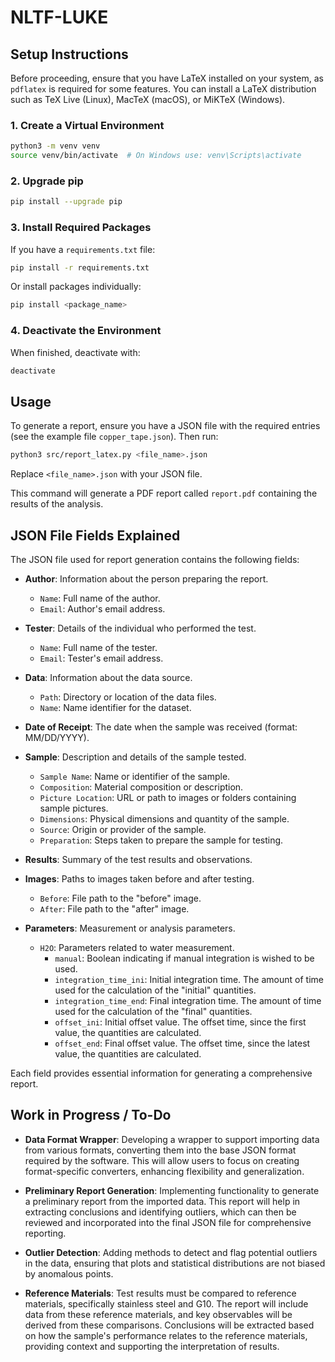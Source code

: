 # NLTF-LUKE

## Setup Instructions

Before proceeding, ensure that you have LaTeX installed on your system, as `pdflatex` is required for some features. You can install a LaTeX distribution such as TeX Live (Linux), MacTeX (macOS), or MiKTeX (Windows).

### 1. Create a Virtual Environment

```bash
python3 -m venv venv
source venv/bin/activate  # On Windows use: venv\Scripts\activate
```

### 2. Upgrade pip

```bash
pip install --upgrade pip
```

### 3. Install Required Packages

If you have a `requirements.txt` file:

```bash
pip install -r requirements.txt
```

Or install packages individually:

```bash
pip install <package_name>
```

### 4. Deactivate the Environment

When finished, deactivate with:

```bash
deactivate
```

## Usage

To generate a report, ensure you have a JSON file with the required entries (see the example file `copper_tape.json`). Then run:

```bash
python3 src/report_latex.py <file_name>.json
```

Replace `<file_name>.json` with your JSON file.

This command will generate a PDF report called `report.pdf` containing the results of the analysis.

## JSON File Fields Explained

The JSON file used for report generation contains the following fields:

- **Author**: Information about the person preparing the report.
    - `Name`: Full name of the author.
    - `Email`: Author's email address.

- **Tester**: Details of the individual who performed the test.
    - `Name`: Full name of the tester.
    - `Email`: Tester's email address.

- **Data**: Information about the data source.
    - `Path`: Directory or location of the data files.
    - `Name`: Name identifier for the dataset.

- **Date of Receipt**: The date when the sample was received (format: MM/DD/YYYY).

- **Sample**: Description and details of the sample tested.
    - `Sample Name`: Name or identifier of the sample.
    - `Composition`: Material composition or description.
    - `Picture Location`: URL or path to images or folders containing sample pictures.
    - `Dimensions`: Physical dimensions and quantity of the sample.
    - `Source`: Origin or provider of the sample.
    - `Preparation`: Steps taken to prepare the sample for testing.

- **Results**: Summary of the test results and observations.

- **Images**: Paths to images taken before and after testing.
    - `Before`: File path to the "before" image.
    - `After`: File path to the "after" image.

- **Parameters**: Measurement or analysis parameters.
    - `H2O`: Parameters related to water measurement.
        - `manual`: Boolean indicating if manual integration is wished to be used.
        - `integration_time_ini`: Initial integration time. The amount of time used for the calculation of the "initial" quantities.
        - `integration_time_end`: Final integration time. The amount of time used for the calculation of the "final" quantities.
        - `offset_ini`: Initial offset value. The offset time, since the first value, the quantities are calculated.
        - `offset_end`: Final offset value. The offset time, since the latest value, the quantities are calculated.

Each field provides essential information for generating a comprehensive report.

## Work in Progress / To-Do

- **Data Format Wrapper**: Developing a wrapper to support importing data from various formats, converting them into the base JSON format required by the software. This will allow users to focus on creating format-specific converters, enhancing flexibility and generalization.

- **Preliminary Report Generation**: Implementing functionality to generate a preliminary report from the imported data. This report will help in extracting conclusions and identifying outliers, which can then be reviewed and incorporated into the final JSON file for comprehensive reporting.

- **Outlier Detection**: Adding methods to detect and flag potential outliers in the data, ensuring that plots and statistical distributions are not biased by anomalous points.

- **Reference Materials**: Test results must be compared to reference materials, specifically stainless steel and G10. The report will include data from these reference materials, and key observables will be derived from these comparisons. Conclusions will be extracted based on how the sample's performance relates to the reference materials, providing context and supporting the interpretation of results.